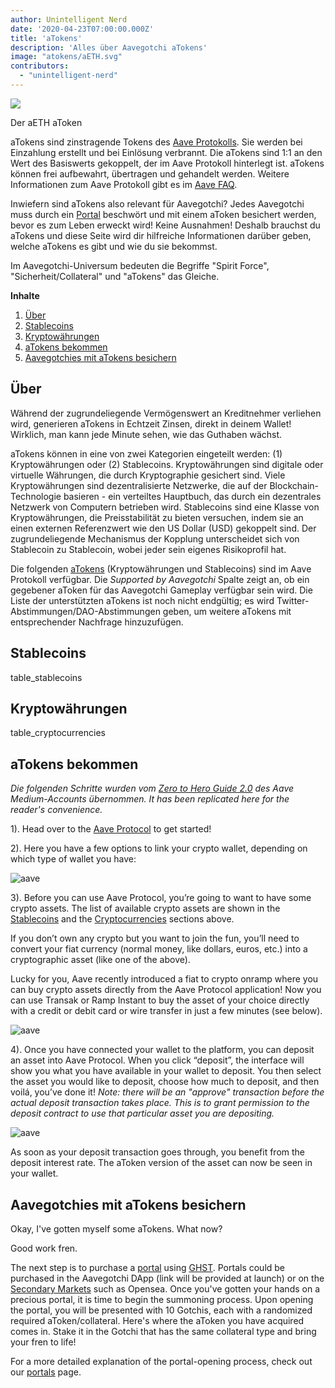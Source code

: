 ```yaml
---
author: Unintelligent Nerd
date: '2020-04-23T07:00:00.000Z'
title: 'aTokens'
description: 'Alles über Aavegotchi aTokens'
image: "atokens/aETH.svg"
contributors:
  - "unintelligent-nerd"
---
```


<div class="headerImageContainer">
<img class="headerImage" src="/atokens/aETH.png">
<p class="headerImageText">Der aETH aToken</p>
</div>

aTokens sind zinstragende Tokens des [Aave Protokolls](https://aave.com). Sie werden bei Einzahlung erstellt und bei Einlösung verbrannt. Die aTokens sind 1:1 an den Wert des Basiswerts gekoppelt, der im Aave Protokoll hinterlegt ist. aTokens können frei aufbewahrt, übertragen und gehandelt werden. Weitere Informationen zum Aave Protokoll gibt es im [Aave FAQ](https://docs.aave.com/faq/).

Inwiefern sind aTokens also relevant für Aavegotchi? Jedes Aavegotchi muss durch ein [Portal](/pages/portals) beschwört und mit einem aToken besichert werden, bevor es zum Leben erweckt wird! Keine Ausnahmen! Deshalb brauchst du aTokens und diese Seite wird dir hilfreiche Informationen darüber geben, welche aTokens es gibt und wie du sie bekommst.

Im Aavegotchi-Universum bedeuten die Begriffe "Spirit Force", "Sicherheit/Collateral" und "aTokens" das Gleiche.

<div class="contentsBox">

**Inhalte**

<ol>
<li><a href=#about>Über</a></li>
<li><a href=#stablecoins>Stablecoins</a></li>
<li><a href=#cryptocurrencies>Kryptowährungen</a></li>
<li><a href=#getting-atokens>aTokens bekommen</a></li>
<li><a href=#staking-atokens-into-aavegotchis>Aavegotchies mit aTokens besichern</a></li>
</ol>

</div>

## Über

Während der zugrundeliegende Vermögenswert an Kreditnehmer verliehen wird, generieren aTokens in Echtzeit Zinsen, direkt in deinem Wallet! Wirklich, man kann jede Minute sehen, wie das Guthaben wächst.

aTokens können in eine von zwei Kategorien eingeteilt werden: (1) Kryptowährungen oder (2) Stablecoins. Kryptowährungen sind digitale oder virtuelle Währungen, die durch Kryptographie gesichert sind. Viele Kryptowährungen sind dezentralisierte Netzwerke, die auf der Blockchain-Technologie basieren - ein verteiltes Hauptbuch, das durch ein dezentrales Netzwerk von Computern betrieben wird. Stablecoins sind eine Klasse von Kryptowährungen, die Preisstabilität zu bieten versuchen, indem sie an einen externen Referenzwert wie den US Dollar (USD) gekoppelt sind. Der zugrundeliegende Mechanismus der Kopplung unterscheidet sich von Stablecoin zu Stablecoin, wobei jeder sein eigenes Risikoprofil hat.


Die folgenden [aTokens](https://docs.aave.com/developers/deployed-contracts/deployed-contract-instances) (Kryptowährungen und Stablecoins) sind im Aave Protokoll verfügbar. Die *Supported by Aavegotchi* Spalte zeigt an, ob ein gegebener aToken für das Aavegotchi Gameplay verfügbar sein wird. Die Liste der unterstützten aTokens ist noch nicht endgültig; es wird Twitter-Abstimmungen/DAO-Abstimmungen geben, um weitere aTokens mit entsprechender Nachfrage hinzuzufügen.

## Stablecoins

table_stablecoins

## Kryptowährungen

table_cryptocurrencies

## aTokens bekommen

*Die folgenden Schritte wurden vom [Zero to Hero Guide 2.0](https://medium.com/aave/zero-to-hero-guide-2-0-dadce0f3e834) des Aave Medium-Accounts übernommen. It has been replicated here for the reader's convenience.*

1). Head over to the <a href = "https://app.aave.com/">Aave Protocol</a> to get started!

2). Here you have a few options to link your crypto wallet, depending on which type of wallet you have:

<img src = "/atokens/connect-your-wallet.png" alt = "aave" class="bodyImage" />

3). Before you can use Aave Protocol, you’re going to want to have some crypto assets. The list of available crypto assets are shown in the <a href=#stablecoins>Stablecoins</a> and the <a href=#cryptocurrencies>Cryptocurrencies</a> sections above.

If you don’t own any crypto but you want to join the fun, you’ll need to convert your fiat currency (normal money, like dollars, euros, etc.) into a cryptographic asset (like one of the above).

Lucky for you, Aave recently introduced a fiat to crypto onramp where you can buy crypto assets directly from the Aave Protocol application! Now you can use Transak or Ramp Instant to buy the asset of your choice directly with a credit or debit card or wire transfer in just a few minutes (see below).

<img src = "/atokens/buy-with-fiat.png" alt = "aave" class="bodyImage" />

4). Once you have connected your wallet to the platform, you can deposit an asset into Aave Protocol. When you click “deposit”, the interface will show you what you have available in your wallet to deposit. You then select the asset you would like to deposit, choose how much to deposit, and then voilá, you’ve done it! *Note: there will be an "approve" transaction before the actual deposit transaction takes place. This is to grant permission to the deposit contract to use that particular asset you are depositing.*

<img src = "/atokens/deposit.gif" alt = "aave" class="bodyImage" />

As soon as your deposit transaction goes through, you benefit from the deposit interest rate. The aToken version of the asset can now be seen in your wallet.

## Aavegotchies mit aTokens besichern

Okay, I've gotten myself some aTokens. What now?

Good work fren.

The next step is to purchase a [portal](/portals) using [GHST](/ghst). Portals could be purchased in the Aavegotchi DApp (link will be provided at launch) or on the [Secondary Markets](/marketplace) such as Opensea. Once you've gotten your hands on a precious portal, it is time to begin the summoning process. Upon opening the portal, you will be presented with 10 Gotchis, each with a randomized required aToken/collateral. Here's where the aToken you have acquired comes in. Stake it in the Gotchi that has the same collateral type and bring your fren to life!

For a more detailed explanation of the portal-opening process, check out our [portals](/portals) page.